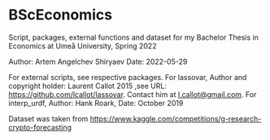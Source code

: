 # BScEconomics
Script, packages, external functions and dataset for my Bachelor Thesis in Economics at Umeå University, Spring 2022

Author: Artem Angelchev Shiryaev
Date: 2022-05-29



For external scripts, see respective packages. 
For lassovar, Author and copyright holder: Laurent Callot 2015 ,see URL: https://github.com/lcallot/lassovar. Contact him at l.callot@gmail.com.
For interp_urdf, Author: Hank Roark, Date: October 2019

Dataset was taken from https://www.kaggle.com/competitions/g-research-crypto-forecasting

